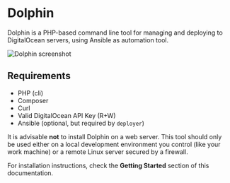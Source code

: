 # Dolphin

Dolphin is a PHP-based command line tool for managing and deploying to DigitalOcean servers, using Ansible as automation tool.

![Dolphin screenshot](https://heidislab.ams3.cdn.digitaloceanspaces.com/dolphin/screenshot.png)


## Requirements

- PHP (cli)
- Composer
- Curl
- Valid DigitalOcean API Key (R+W)
- Ansible (optional, but required by `deployer`)

It is advisable **not** to install Dolphin on a web server. This tool should only be used either on a local development environment you control (like your work machine) or a remote Linux server secured by a firewall.

For installation instructions, check the **Getting Started** section of this documentation.